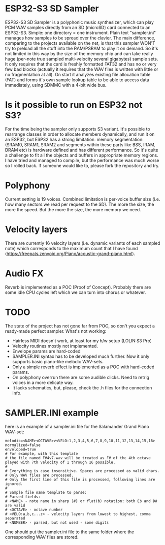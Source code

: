 # ESP32-S3 SD Sampler
ESP32-S3 SD Sampler is a polyphonic music synthesizer, which can play PCM WAV samples directly from an SD (microSD) card connected to an ESP32-S3.
Simple: one directory = one instrument. Plain text "sampler.ini" manages how samples to be spread over the clavier.
The main difference, comparing to the projects available on the net, is that this sampler WON'T try to preload all the stuff into the RAM/PSRAM to play it on demand. So it's not limited in this way by the size of the memory chip and can take really huge (per-note true sampled multi-velocity several gigabytes) sample sets. It only requires that the card is freshly formatted FAT32 and has no or very few bad blocks (actually it requires that the WAV files is written with little or no fragmentation at all). On start it analyzes existing file allocation table (FAT) and forms it's own sample lookup table to be able to access data immediately, using SDMMC with a 4-bit wide bus.

# Is it possible to run on ESP32 not S3?
For the time being the sampler only supports S3 variant. 
It's possible to rearrange classes in order to allocate members dynamically, and run it on an ESP32, but ESP32 has a strong limitation: memory segmentation (SRAM0, SRAM1, SRAM2 and segments within these parts like BSS, IRAM, DRAM etc) is hardware defined and has different performance. So it's quite a challenge to fit all the objects and buffers in appropriate memory regions. I have tried and managed to compile, but the performance was much worse so I rolled back. If someone would like to, please fork the repository and try.

# Polyphony
Current setting is 19 voices. Combined limitation is per-voice buffer size (i.e. how many sectors we read per request to the SD). The more the size, the more the speed. But the more the size, the more memory we need.

# Velocity layers
There are currently 16 velocity layers (i.e. dynamic variants of each sampled note) which corresponds to the maximum count that I have found (https://freepats.zenvoid.org/Piano/acoustic-grand-piano.html).


# Audio FX
Reverb is implemented as a POC (Proof of Concept). Probably there are some idle CPU cycles left which we can turn into chorus or whatever.

# TODO
The state of the project has not gone far from POC, so don't you expect a ready-made perfect sampler.
What's not working:
* Hairless MIDI doesn't work, at least for my h/w setup (LOLIN S3 Pro)
* Velocity routines mostly not implemented.
* Envelope params are hard-coded
* SAMPLER.INI syntax has to be developed much further. Now it only supports basic piano-like melodic WAV-sets.
* Only a simple reverb effect is implemented as a POC with hard-coded params.
* On polyphony overrun there are some audible clicks. Need to retrig voices in a more delicate way.
* It lacks schematics, but, please, check the .h files for the connection info.

# SAMPLER.INI example
here is an example of a sampler.ini file for the Salamander Grand Piano WAV-set:
```
melodic=<NAME><OCTAVE>v<VELO:1,2,3,4,5,6,7,8,9,10,11,12,13,14,15,16>
normalized=false
enveloped=true
# For example, with this template 
# the file named F#4v7.wav will be treated as F# of the 4th octave played with 7th velocity of 1 through 16 possible.
# 
# Everything is case insensitive. Spaces are processed as valid chars.
# Only WAV files are processed.
# Only the first line of this file is processed, following lines are ignored.
# 
# Sample file name template to parse:
# Parsed fields:
# <NAME> - note name in sharp (#) or flat(b) notation: both Eb and D# are valid
# <OCTAVE> - octave number
# <VELO:a,b,c...z> - velocity layers from lowest to highest, comma separated
# <NUMBER> - parsed, but not used - some digits
```
One should put the sampler.ini file to the same folder where the corresponding WAV files are stored. 
